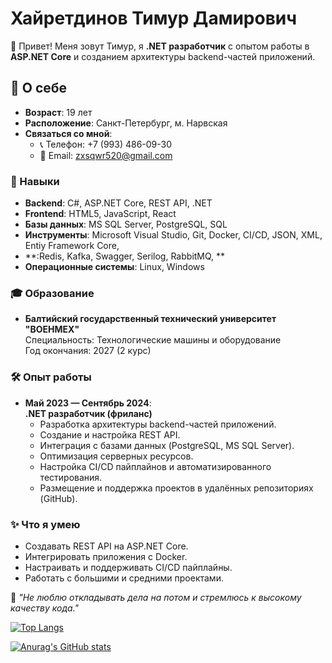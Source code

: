 # Хайретдинов Тимур Дамирович

👋 Привет! Меня зовут Тимур, я **.NET разработчик** с опытом работы в **ASP.NET Core** и созданием архитектуры backend-частей приложений. 

## 💼 О себе
- **Возраст**: 19 лет  
- **Расположение**: Санкт-Петербург, м. Нарвская  
- **Связаться со мной**:  
  - 📞 Телефон: +7 (993) 486-09-30  
  - 📧 Email: zxsqwr520@gmail.com  

### 🚀 Навыки
- **Backend**: C#, ASP.NET Core, REST API, .NET
- **Frontend**: HTML5, JavaScript, React
- **Базы данных**: MS SQL Server, PostgreSQL, SQL
- **Инструменты**: Microsoft Visual Studio, Git, Docker, CI/CD, JSON, XML, Entiy Framework Core,
- **:Redis, Kafka, Swagger, Serilog, RabbitMQ, ** 
- **Операционные системы**: Linux, Windows

### 🎓 Образование
- **Балтийский государственный технический университет "ВОЕНМЕХ"**  
  Специальность: Технологические машины и оборудование  
  Год окончания: 2027 (2 курс)

### 🛠 Опыт работы
- **Май 2023 — Сентябрь 2024**:  
  **.NET разработчик (фриланс)**  
  - Разработка архитектуры backend-частей приложений.
  - Создание и настройка REST API.
  - Интеграция с базами данных (PostgreSQL, MS SQL Server).
  - Оптимизация серверных ресурсов.
  - Настройка CI/CD пайплайнов и автоматизированного тестирования.
  - Размещение и поддержка проектов в удалённых репозиториях (GitHub).

### ✨ Что я умею
- Создавать REST API на ASP.NET Core.
- Интегрировать приложения с Docker.
- Настраивать и поддерживать CI/CD пайплайны.
- Работать с большими и средними проектами.

📌 _"Не люблю откладывать дела на потом и стремлюсь к высокому качеству кода."_  

[![Top Langs](https://github-readme-stats.vercel.app/api/top-langs/?username=Timkavipww&layout=compact)](https://github.com/anuraghazra/github-readme-stats)

[![Anurag's GitHub stats](https://github-readme-stats.vercel.app/api?username=Timkavipww)](https://github.com/anuraghazra/github-readme-stats)
